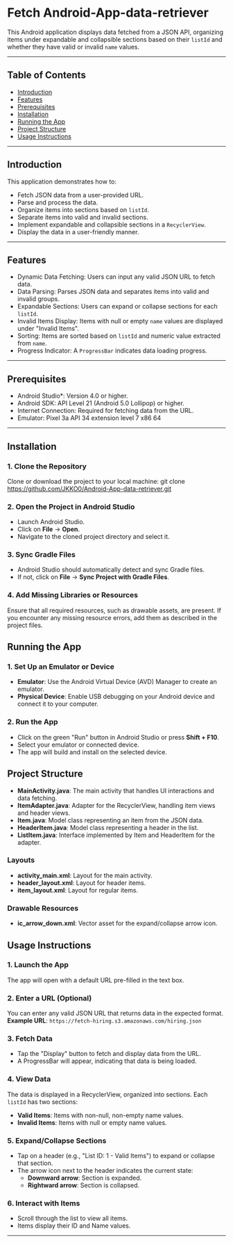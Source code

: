 # Fetch Android-App-data-retriever

This Android application displays data fetched from a JSON API, organizing items under expandable and collapsible sections based on their `listId` and whether they have valid or invalid `name` values.

---

## Table of Contents

- [Introduction](#introduction)
- [Features](#features)
- [Prerequisites](#prerequisites)
- [Installation](#installation)
- [Running the App](#running-the-app)
- [Project Structure](#project-structure)
- [Usage Instructions](#usage-instructions)


---

## Introduction

This application demonstrates how to:

- Fetch JSON data from a user-provided URL.
- Parse and process the data.
- Organize items into sections based on `listId`.
- Separate items into valid and invalid sections.
- Implement expandable and collapsible sections in a `RecyclerView`.
- Display the data in a user-friendly manner.

---

## Features

- Dynamic Data Fetching: Users can input any valid JSON URL to fetch data.
- Data Parsing: Parses JSON data and separates items into valid and invalid groups.
- Expandable Sections: Users can expand or collapse sections for each `listId`.
- Invalid Items Display: Items with null or empty `name` values are displayed under "Invalid Items".
- Sorting: Items are sorted based on `listId` and numeric value extracted from `name`.
- Progress Indicator: A `ProgressBar` indicates data loading progress.

---

## Prerequisites

- Android Studio*: Version 4.0 or higher.
- Android SDK: API Level 21 (Android 5.0 Lollipop) or higher.
- Internet Connection: Required for fetching data from the URL.
- Emulator: Pixel 3a API 34 extension level 7 x86 64

---
## Installation

### 1. Clone the Repository
Clone or download the project to your local machine:
git clone https://github.com/JKKO0/Android-App-data-retriever.git


### 2. Open the Project in Android Studio
- Launch Android Studio.
- Click on **File** -> **Open**.
- Navigate to the cloned project directory and select it.

### 3. Sync Gradle Files
- Android Studio should automatically detect and sync Gradle files.
- If not, click on **File** -> **Sync Project with Gradle Files**.

### 4. Add Missing Libraries or Resources
Ensure that all required resources, such as drawable assets, are present. If you encounter any missing resource errors, add them as described in the project files.

## Running the App

### 1. Set Up an Emulator or Device
- **Emulator**: Use the Android Virtual Device (AVD) Manager to create an emulator.
- **Physical Device**: Enable USB debugging on your Android device and connect it to your computer.

### 2. Run the App
- Click on the green "Run" button in Android Studio or press **Shift + F10**.
- Select your emulator or connected device.
- The app will build and install on the selected device.

## Project Structure

- **MainActivity.java**: The main activity that handles UI interactions and data fetching.
- **ItemAdapter.java**: Adapter for the RecyclerView, handling item views and header views.
- **Item.java**: Model class representing an item from the JSON data.
- **HeaderItem.java**: Model class representing a header in the list.
- **ListItem.java**: Interface implemented by Item and HeaderItem for the adapter.

### Layouts
- **activity_main.xml**: Layout for the main activity.
- **header_layout.xml**: Layout for header items.
- **item_layout.xml**: Layout for regular items.

### Drawable Resources
- **ic_arrow_down.xml**: Vector asset for the expand/collapse arrow icon.

## Usage Instructions

### 1. Launch the App
The app will open with a default URL pre-filled in the text box.

### 2. Enter a URL (Optional)
You can enter any valid JSON URL that returns data in the expected format.  
**Example URL**: `https://fetch-hiring.s3.amazonaws.com/hiring.json`

### 3. Fetch Data
- Tap the "Display" button to fetch and display data from the URL.
- A ProgressBar will appear, indicating that data is being loaded.

### 4. View Data
The data is displayed in a RecyclerView, organized into sections. Each `listId` has two sections:
- **Valid Items**: Items with non-null, non-empty name values.
- **Invalid Items**: Items with null or empty name values.

### 5. Expand/Collapse Sections
- Tap on a header (e.g., "List ID: 1 - Valid Items") to expand or collapse that section.
- The arrow icon next to the header indicates the current state:
  - **Downward arrow**: Section is expanded.
  - **Rightward arrow**: Section is collapsed.

### 6. Interact with Items
- Scroll through the list to view all items.
- Items display their ID and Name values.

---

